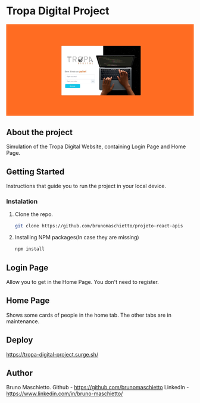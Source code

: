 # **Tropa Digital Project**

![TropaDigitalImage](../tropa-digital-project/src/assets/Arquivo%20README.jpg)

## **About the project**

Simulation of the Tropa Digital Website, containing Login Page and Home Page.

## **Getting Started**

Instructions that guide you to run the project in your local device.

### **Instalation**
1. Clone the repo.
	```sh
	git clone https://github.com/brunomaschietto/projeto-react-apis
	```
2. Installing NPM packages(In case they are missing)
	```sh
	npm install
	```

## **Login Page**

Allow you to get in the Home Page. You don't need to register.

## **Home Page**

Shows some cards of people in the home tab. The other tabs are in maintenance.

## **Deploy**

https://tropa-digital-project.surge.sh/

## **Author**

Bruno Maschietto.
Github - https://github.com/brunomaschietto
LinkedIn - https://www.linkedin.com/in/bruno-maschietto/
